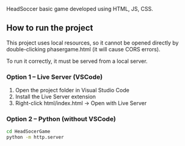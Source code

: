 HeadSoccer basic game developed using HTML, JS, CSS.

## How to run the project

This project uses local resources, so it cannot be opened directly by double-clicking phasergame.html (it will cause CORS errors).

To run it correctly, it must be served from a local server.

### Option 1 – Live Server (VSCode)
1. Open the project folder in Visual Studio Code
2. Install the Live Server extension
3. Right-click html/index.html → Open with Live Server

### Option 2 – Python (without VSCode)
```bash
cd HeadSocerGame
python -m http.server
